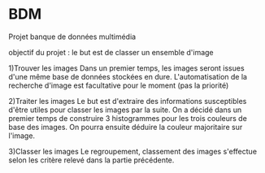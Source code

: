 # BDM
Projet banque de données multimédia

objectif du projet : le but est de classer un ensemble d'image

1)Trouver les images
  Dans un premier temps, les images seront issues d'une même base de données stockées en dure. L'automatisation de la recherche d'image est facultative pour le moment (pas la priorité)

2)Traiter les images
  Le but est d'extraire des informations susceptibles d'être utiles pour classer les images par la suite. On a décidé dans un premier temps de construire 3 histogrammes pour les trois couleurs de base des images. On pourra ensuite déduire la couleur majoritaire sur l'image.

3)Classer les images
  Le regroupement, classement des images s'effectue selon les critère relevé dans la partie précédente.
